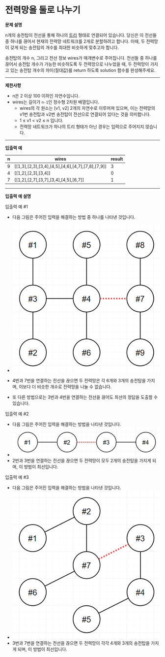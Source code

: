# 전력망을 둘로 나누기

**문제 설명**

n개의 송전탑이 전선을 통해 하나의 <a href="https://en.wikipedia.org/wiki/Tree_(data_structure)">트리</a> 형태로 연결되어 있습니다. 당신은 이 전선들 중 하나를 끊어서 현재의 전력망 네트워크를 2개로 분할하려고 합니다. 이때, 두 전력망이 갖게 되는 송전탑의 개수를 최대한 비슷하게 맞추고자 합니다.

송전탑의 개수 n, 그리고 전선 정보 wires가 매개변수로 주어집니다. 전선들 중 하나를 끊어서 송전탑 개수가 가능한 비슷하도록 두 전력망으로 나누었을 때, 두 전력망이 가지고 있는 송전탑 개수의 차이(절대값)를 return 하도록 solution 함수를 완성해주세요.

---

**제한사항**

* n은 2 이상 100 이하인 자연수입니다.
* wires는 길이가 `n-1`인 정수형 2차원 배열입니다.
  * wires의 각 원소는 [v1, v2] 2개의 자연수로 이루어져 있으며, 이는 전력망의 v1번 송전탑과 v2번 송전탑이 전선으로 연결되어 있다는 것을 의미합니다.
  * 1 ≤ v1 < v2 ≤ n 입니다.
  * 전력망 네트워크가 하나의 트리 형태가 아닌 경우는 입력으로 주어지지 않습니다.

---
  
**입출력 예**

|n|	wires	|result|
|---|---|---|
|9	|[[1,3],[2,3],[3,4],[4,5],[4,6],[4,7],[7,8],[7,9]]	|3|
|4	|[[1,2],[2,3],[3,4]]	|0|
|7	|[[1,2],[2,7],[3,7],[3,4],[4,5],[6,7]]	|1|

---

**입출력 예 설명**

입출력 예 #1

* 다음 그림은 주어진 입력을 해결하는 방법 중 하나를 나타낸 것입니다.
  
* <img src="../src/위클리/전력망/ex1.png"></img>
* 4번과 7번을 연결하는 전선을 끊으면 두 전력망은 각 6개와 3개의 송전탑을 가지며, 이보다 더 비슷한 개수로 전력망을 나눌 수 없습니다.
* 또 다른 방법으로는 3번과 4번을 연결하는 전선을 끊어도 최선의 정답을 도출할 수 있습니다.

입출력 예 #2

* 다음 그림은 주어진 입력을 해결하는 방법을 나타낸 것입니다.
* <img src="../src/위클리/전력망/ex2.png"></img>
* 2번과 3번을 연결하는 전선을 끊으면 두 전력망이 모두 2개의 송전탑을 가지게 되며, 이 방법이 최선입니다.

입출력 예 #3

* 다음 그림은 주어진 입력을 해결하는 방법을 나타낸 것입니다.
* <img src="../src/위클리/전력망/ex3.png"></img>
* 3번과 7번을 연결하는 전선을 끊으면 두 전력망이 각각 4개와 3개의 송전탑을 가지게 되며, 이 방법이 최선입니다.